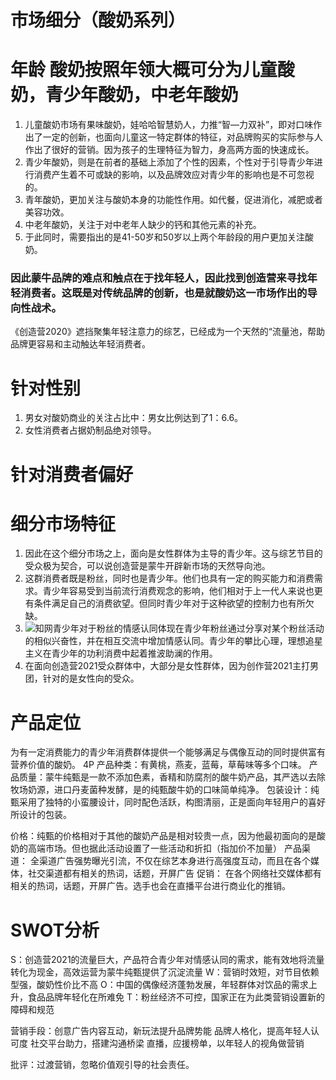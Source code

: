 # 市场细分（酸奶系列）
# 年龄 酸奶按照年领大概可分为儿童酸奶，青少年酸奶，中老年酸奶
1. 儿童酸奶市场有果味酸奶，娃哈哈智慧奶人，力推“智—力双补”，即对口味作出了一定的创新，也面向儿童这一特定群体的特征，对品牌购买的实际参与人作出了很好的营销。因为孩子的生理特征为智力，身高两方面的快速成长。
2. 青少年酸奶，则是在前者的基础上添加了个性的因素，个性对于引导青少年进行消费产生着不可或缺的影响，以及品牌效应对青少年的影响也是不可忽视的。
3. 青年酸奶，更加关注与酸奶本身的功能性作用。如代餐，促进消化，减肥或者美容功效。
3. 中老年酸奶，关注于对中老年人缺少的钙和其他元素的补充。
4. 于此同时，需要指出的是41-50岁和50岁以上两个年龄段的用户更加关注酸奶。
### 因此蒙牛品牌的难点和触点在于找年轻人，因此找到创造营来寻找年轻消费者。这既是对传统品牌的创新，也是就酸奶这一市场作出的导向性战术。
《创造营2020》遮挡聚集年轻注意力的综艺，已经成为一个天然的“流量池，帮助品牌更容易和主动触达年轻消费者。
# 针对性别
1. 男女对酸奶商业的关注占比中：男女比例达到了1：6.6。
2. 女性消费者占据奶制品绝对领导。
# 针对消费者偏好
# 细分市场特征 
1. 因此在这个细分市场之上，面向是女性群体为主导的青少年。这与综艺节目的受众极为契合，可以说创造营是蒙牛开辟新市场的天然导向池。
2. 这群消费者既是粉丝，同时也是青少年。他们也具有一定的购买能力和消费需求。青少年容易受到当前流行消费观念的影响，他们相对于上一代人来说也更有条件满足自己的消费欲望。但同时青少年对于这种欲望的控制力也有所欠缺。
3. ![知网](https://kns.cnki.net/KXReader/Detail?TIMESTAMP=637567859989023438&DBCODE=CJFD&TABLEName=CJFDLAST2020&FileName=XWDK202023019&RESULT=1&SIGN=6ESASlwYvQPppQRF9mlSVhH7ajo%3d)青少年对于粉丝的情感认同体现在青少年粉丝通过分享对某个粉丝活动的相似兴奋性，并在相互交流中增加情感认同。青少年的攀比心理，理想追星主义在青少年的功利消费中起着推波助澜的作用。
4. 在面向创造营2021受众群体中，大部分是女性群体，因为创作营2021主打男团，针对的是女性向的受众。
# 产品定位
为有一定消费能力的青少年消费群体提供一个能够满足与偶像互动的同时提供富有营养价值的酸奶。
4P
产品种类：有黄桃，燕麦，蓝莓，草莓味等多个口味。
产品质量：蒙牛纯甄是一款不添加色素，香精和防腐剂的酸牛奶产品，其严选以去除牧场奶源，进口丹麦菌种发酵，是的纯甄酸牛奶的口味简单纯净。
包装设计：纯甄采用了独特的小蛮腰设计，同时配色活跃，构图清丽，正是面向年轻用户的喜好所设计的包装。

价格：纯甄的价格相对于其他的酸奶产品是相对较贵一点，因为他最初面向的是酸奶的高端市场。但也据此活动设置了一些活动和折扣（指加价不加量）
产品渠道： 全渠道广告强势曝光引流，不仅在综艺本身进行高强度互动，而且在各个媒体，社交渠道都有相关的热词，话题，开屏广告
促销： 在各个网络社交媒体都有相关的热词，话题，开屏广告。选手也会在直播平台进行商业化的推销。

# SWOT分析
S：创造营2021的流量巨大，产品符合青少年对情感认同的需求，能有效地将流量转化为现金，高效运营为蒙牛纯甄提供了沉淀流量
W：营销时效短，对节目依赖型强，酸奶性价比不高
O：中国的偶像经济蓬勃发展，年轻群体对饮品的需求上升，食品品牌年轻化在所难免
T：粉丝经济不可控，国家正在为此类营销设置新的障碍和规范



营销手段：创意广告内容互动，新玩法提升品牌势能
品牌人格化，提高年轻人认可度
社交平台助力，搭建沟通桥梁
直播，应援榜单，以年轻人的视角做营销

批评：过渡营销，忽略价值观引导的社会责任。

